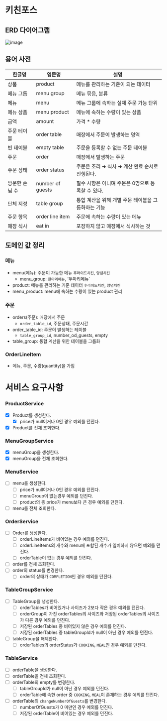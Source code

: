 # 키친포스

## ERD 다이어그램
![image](https://user-images.githubusercontent.com/57438644/197608335-931e00f2-0666-4b7e-a505-b569f068d5a9.png)

## 용어 사전

| 한글명 | 영문명 | 설명 |
| --- | --- | --- |
| 상품 | product | 메뉴를 관리하는 기준이 되는 데이터 |
| 메뉴 그룹 | menu group | 메뉴 묶음, 분류 |
| 메뉴 | menu | 메뉴 그룹에 속하는 실제 주문 가능 단위 |
| 메뉴 상품 | menu product | 메뉴에 속하는 수량이 있는 상품 |
| 금액 | amount | 가격 * 수량 |
| 주문 테이블 | order table | 매장에서 주문이 발생하는 영역 |
| 빈 테이블 | empty table | 주문을 등록할 수 없는 주문 테이블 |
| 주문 | order | 매장에서 발생하는 주문 |
| 주문 상태 | order status | 주문은 조리 ➜ 식사 ➜ 계산 완료 순서로 진행된다. |
| 방문한 손님 수 | number of guests | 필수 사항은 아니며 주문은 0명으로 등록할 수 있다. |
| 단체 지정 | table group | 통합 계산을 위해 개별 주문 테이블을 그룹화하는 기능 |
| 주문 항목 | order line item | 주문에 속하는 수량이 있는 메뉴 |
| 매장 식사 | eat in | 포장하지 않고 매장에서 식사하는 것 |


## 도메인 값 정리

### 메뉴
- menu(메뉴): 주문이 가능한 메뉴 `후라이드치킨`, `양념치킨`
  - menu_group: `한마리메뉴`, '두마리메뉴`
- product: 메뉴를 관리하는 기준 데이터 `후라이드치킨`, `양념치킨`
- menu_product: menu에 속하는 수량이 있는 product 관리

### 주문
- orders(주문): 매장에서 주문
  - `order_table_id`, 주문상태, 주문시간
- order_table_id: 주문이 발생하는 테이블
  - `table_group_id`, number_od_guests, empty
- table_group: 통합 계산을 위한 테이블을 그룹화

### OrderLineItem
- 메뉴, 주문, 수량(quantity)을 가짐


# 서비스 요구사항
### ProductService
- [x] Product를 생성한다.
  - [x] price가 null이거나 0인 경우 예외를 던진다.
- [x] Product를 전체 조회한다.

### MenuGroupService
- [x] menuGroup을 생성한다.
- [x] menuGroup을 전체 조회한다.

### MenuService
- [ ] menu를 생성한다.
  - [ ] price가 null이거나 0인 경우 예외를 던진다.
  - [ ] menuGroup이 없는경우 예외를 던진다.
  - [ ] product의 총 price가 menu보다 큰 경우 예외를 던진다.
- [ ] menu를 전체 조회한다.

### OrderService
- [ ] Order를 생성한다.
  - [ ] orderLineItems가 비어있는 경우 예외를 던진다.
  - [ ] orderLineItems의 개수와 menu에 포함된 개수가 일치하지 않으면 예외를 던진다.
  - [ ] orderTable이 없는 경우 예외를 던진다.
- [ ] order를 전체 조회한다.
- [ ] order의 status를 변경한다.
  - [ ] order의 상태가 `COMPLETION`인 경우 예외를 던진다.

### TableGroupService
* [ ] TableGroup을 생성한다.
  * [ ] orderTables가 비어있거나 사이즈가 2보다 작은 경우 예외를 던진다.
  * [ ] orderGroup이 가진 orderTables의 사이즈와 저장된 orderTables의 사이즈가 다른 경우 예외를 던진다.
  * [ ] 저장된 orderTables 중 비어있지 않은 경우 예외를 던진다.
  * [ ] 저장된 orderTables 중 tableGroupId가 null이 아닌 경우 예외를 던진다.
* [ ] tableGroup을 해제한다.
  * [ ] orderTables의 orderStatus가 `COOKING`, `MEAL`인 경우 예외를 던진다.

### TableService
- [ ] orderTable을 생성한다.
- [ ] orderTable을 전체 조회한다.
- [ ] orderTable의 empty를 변경한다.
  - [ ] tableGroupId가 null이 아닌 경우 예외를 던진다.
  - [ ] orderTable에 속한 order 중 `COOKING`, `MEAL`이 존재하는 경우 예외를 던진다.
- [ ] orderTable의 `changeNumberOfGuests`를 변경한다.
  - [ ] numberOfGuests가 0 미만인 경우 예외를 던진다.
  - [ ] 저장된 orderTable이 비어있는 경우 예외를 던진다.
